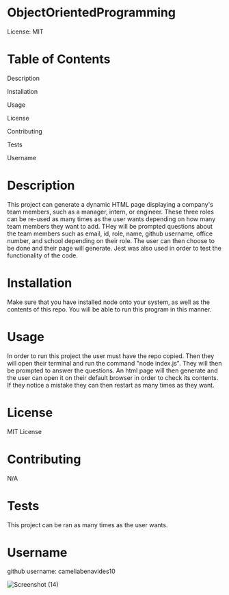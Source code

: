 # ObjectOrientedProgramming
License: MIT

# Table of Contents
Description

Installation

Usage

License

Contributing

Tests

Username

# Description
This project can generate a dynamic HTML page displaying a company's team members, such as a manager, intern, or engineer. These three roles can be re-used as many times as the user wants depending on how many team members they want to add. THey will be prompted questions about the team members such as email, id, role, name, github username, office number, and school depending on their role. The user can then choose to be done and their page will generate. Jest was also used in order to test the functionality of the code. 

# Installation
Make sure that you have installed node onto your system, as well as the contents of this repo. You will be able to run this program in this manner.

# Usage
In order to run this project the user must have the repo copied. Then they will open their terminal and run the command "node index.js". They will then be prompted to answer the questions. An html page will then generate and the user can open it on their default browser in order to check its contents. If they notice a mistake they can then restart as many times as they want. 

# License
MIT License

# Contributing
N/A

# Tests
This project can be ran as many times as the user wants.

# Username
github username: cameliabenavides10

![Screenshot (14)](https://user-images.githubusercontent.com/118211489/216179503-05bd6207-cfdb-4bcc-85a2-a7a4459a4940.png)



